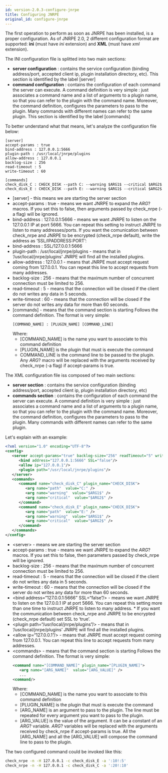 ```yaml
---
id: version-2.0.3-configure-jnrpe
title: Configuring JNRPE
original_id: configure-jnrpe
---
```


The first operation to perform as soon as JNRPE has been installed, is a proper configuration. 
As of JNRPE 2.0, 2 different configuration format are supported: **ini** (must have _ini_ extension) and **XML** 
(must have _xml_ extension).

<!--DOCUSAURUS_CODE_TABS-->

<!-- INI File -->
The INI configuration file is splitted into two main sections:

* **server configuration** : contains the service configuration (binding address/port, accepted client ip, plugin 
installation directory, etc). This section is identified by the label [server]
* **command configuration** : contains the configuration of each command the server can execute. 
A command definition is very simple : just associates a command name and a list of arguments to a plugin name, 
so that you can refer to the plugin with the command name. Moreover, the command definition, configures the 
parameters to pass to the plugin. Many commands with different names can refer to the same plugin. 
This section is identified by the label [commands]

To better understand what that means, let's analyze the configuration file below:

    [server]
    accept-params : true
    bind-address : 127.0.0.1:5666
    plugin-path : /usr/local/jnrpe/plugins
    allow-address : 127.0.0.1
    backlog-size : 256
    read-timeout : 5
    write-timeout : 60
    
    [commands]
    check_disk_C : CHECK_DISK --path C: --warning $ARG1$ --critical $ARG2$
    check_disk_E : CHECK_DISK --path E: --warning $ARG1$ --critical $ARG2$

* [server] - this means we are starting the server section
* accept-params : true - means we want JNRPE to expand the $ARG?$ macros. If you set this to false, 
then arguments passed by check_nrpe (-a flag) will be ignored.
* bind-address : 127.0.0.1:5666 - means we want JNRPE to listen on the 127.0.0.1 IP at port 5666. 
You can repeat this setting to instruct JNRPE to listen to many addresses/ports. If you want the 
comunication between check_nrpe and JNRPE to be encrypted (check_nrpe default), write the address 
as ‘SSL/IPADDRESS:PORT’:
* bind-address : SSL/127.0.0.1:5666
* plugin-path : /usr/local/jnrpe/plugins - means that in ‘/usr/local/jnrpe/plugins’ JNRPE will 
find all the installed plugins.
* allow-address : 127.0.0.1 - means that JNRPE must accept request coming from 127.0.0.1. You can 
repeat this line to accept requests from many addresses.
* backlog-size : 256 - means that the maximum number of concurrent connection must be limited to 256.
* read-timeout : 5 - means that the connection will be closed if the client do not writes any data in 5 seconds.
* write-timeout : 60 - means that the connection will be closed if the server do not writes any data for 
more than 60 seconds.
* [commands] - means that the command section is starting Follows the command definition. The format is very simple:
    ```    
    [COMMAND_NAME] : [PLUGIN_NAME] [COMMAND_LINE]
    ```
  Where:
  * [COMMAND_NAME] is the name you want to associate to this command definition
  * [PLUGIN_NAME] is the plugin that must is execute the command
  * COMMAND_LINE is the command line to be passed to the plugin. Any $ARG?$ macro will be replaced with the 
  arguments received by check_nrpe (-a flag) if accept-params is true.
<!-- XML File -->
The XML configuration file iss composed of two main sections:

* **server section** : contains the service configuration (binding address/port, accepted client ip, plugin 
installation directory, etc)
* **commands section** : contains the configuration of each command the server can execute. A command definition 
is very simple : just associates a command name and a list of arguments to a plugin name, so that you can refer 
to the plugin with the command name. Moreover, the command definition, configures the parameters to pass to the 
plugin. Many commands with different names can refer to the same plugin.

Let's explain with an example:
```xml
<?xml version="1.0" encoding="UTF-8"?>
<config>
   <server accept-params="true" backlog-size="256" readTimeout="5" writeTimeout="60">
      <bind address="127.0.0.1:5666" SSL="false"/>
      <allow ip="127.0.0.1"/>
      <plugin path="/usr/local/jnrpe/plugins"/>
   </server>
   <commands>
      <command name="check_disk_C" plugin_name="CHECK_DISK">
         <arg name="path"  value="C:" />
         <arg name="warning"  value="$ARG1$" />
         <arg name="critical"  value="$ARG2$" />
      </command>
      <command name="check_disk_E" plugin_name="CHECK_DISK">
         <arg name="path"  value="E:" />
         <arg name="warning"  value="$ARG1$" />
         <arg name="critical"  value="$ARG2$" />
      </command>
   </commands>
</config>
```

* \<server> - means we are starting the server section
* accept-params : true - means we want JNRPE to expand the $ARG?$ macros. If you set this to false, then parameters 
passed by check_nrpe will be ignored.
* backlog-size : 256 - means that the maximum number of concurrent connection must be limited to 256.
* read-timeout : 5 - means that the connection will be closed if the client do not writes any data in 5 seconds.
* write-timeout : 60 - means that the connection will be closed if the server do not writes any data for more than 
60 seconds.
* \<bind address=“127.0.0.1:5666” SSL=“false”/> - means we want JNRPE to listen on the 127.0.0.1 IP at port 5666. 
You can repeat this setting more than one time to instruct JNRPE to listen to many address. * If you want the 
communication between check_nrpe and JNRPE to be encrypted (check_nrpe default) set SSL to ‘true’.
* \<plugin path=“/usr/local/jnrpe/plugins”/> - means that in ‘/usr/local/jnrpe/plugins’ JNRPE will find all the 
installed plugins.
* \<allow ip=“127.0.0.1”/> - means that JNRPE must accept request coming from 127.0.0.1. You can repeat this line 
to accept requests from many addresses.
* \<commands> - means that the command section is starting Follows the command definition. The format is very simple:
    ```xml
    <command name="[COMMAND_NAME]" plugin_name="[PLUGIN_NAME]">
       <arg name="[ARG_NAME]"  value="[ARG_VALUE]" />
       ...
    <command/>
    ```
  Where:
  * [COMMAND_NAME] is the name you want to associate to this command definition
  * [PLUGIN_NAME] is the plugin that must is execute the command
  * [ARG_NAME] is an argument to pass to the plugin. The line must be repeated for every argument you want to pass to the plugin.
  * [ARG_VALUE] is the value of the argument. It can be a constant of an $ARG?$ variable. $ARG?$ variables 
  will be replaced with the arguments received by check_nrpe if accept-params is true. All the [ARG_NAME] 
  and all the [ARG_VALUE] will compose the command line to pass to the plugin.
<!--END_DOCUSAURUS_CODE_TABS-->

The two configured command could be invoked like this:
```bash
check_nrpe -n -H 127.0.0.1 -c check_disk_E -a ':10!:5'
check_nrpe -n -H 127.0.0.1 -c check_disk_C -a ':20!:10'
```